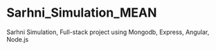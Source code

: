 # Sarhni_Simulation_MEAN
Sarhni Simulation, Full-stack project using Mongodb, Express, Angular, Node.js
